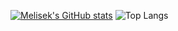 [![Melisek's GitHub stats](https://github-readme-stats.vercel.app/api?username=TheMelisek&count_private=true&hide=stars&theme=onedark&show_icons=true)](https://github.com/anuraghazra/github-readme-stats)
![Top Langs](https://github-readme-stats.vercel.app/api/top-langs/?username=TheMelisek&layout=compact&theme=onedark)
